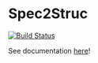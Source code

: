 # Spec2Struc

[![Build Status](https://github.com/Arrondissement5etDemi/Spec2Struc.jl/actions/workflows/CI.yml/badge.svg?branch=main)](https://github.com/Arrondissement5etDemi/Spec2Struc.jl/actions/workflows/CI.yml?query=branch%3Amain)

See documentation [here](https://arrondissement5etdemi.github.io/Spec2Struc.jl/dev/)! 
